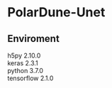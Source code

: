 # PolarDune-Unet
## Enviroment
 h5py 2.10.0 <br>
 keras 2.3.1 <br>
 python 3.7.0 <br>
 tensorflow 2.1.0 <br>
 
 

